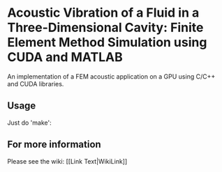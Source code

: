 # Acoustic Vibration of a Fluid in a Three-Dimensional Cavity: Finite Element Method Simulation using CUDA and MATLAB

An implementation of a FEM acoustic application on a GPU using C/C++ and CUDA libraries.

## Usage
Just do 'make':





## For more information
Please see the wiki: [[Link Text|WikiLink]]

